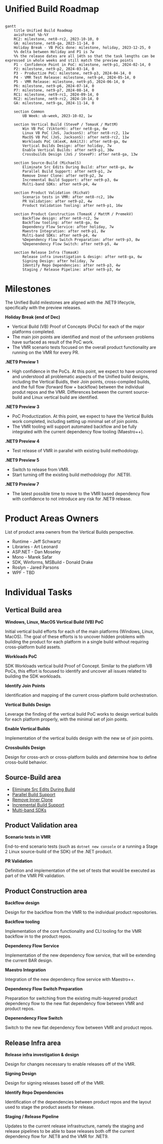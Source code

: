 # Unified Build Roadmap

```mermaid

gantt
    title Unified Build Roadmap
    axisFormat %b-%Y
    RC2: milestone, net8-rc2, 2023-10-10, 0
    GA: milestone, net8-ga, 2023-11-14, 0
    Holiday Break - VB PoCs done: milestone, holiday, 2023-12-25, 0
    %% delta between Holiday and P1 is 7w
    %% the release dates are all 14th so that the task lengths can be expressed in whole weeks and still match the preview points
    P1 - Confidence Point in PoC: milestone, net9-p1, 2024-02-14, 0
    P2: milestone, net9-p2, 2024-03-14, 0
    P3 - Productize PoC: milestone, net9-p3, 2024-04-14, 0
    P4 - VMR Test Release: milestone, net9-p4, 2024-05-14, 0
    P5 - VMR Release: milestone, net9-p5, 2024-06-14, 0
    P6: milestone, net9-p6, 2024-07-14, 0
    P7: milestone, net9-p7, 2024-08-14, 0
    RC1: milestone, net9-rc1, 2024-09-14, 0
    RC2: milestone, net9-rc2, 2024-10-14, 0
    GA: milestone, net9-ga, 2024-11-14, 0

    section Common
        UB Week: ub-week, 2023-10-02, 1w

    section Vertical Build (SteveP / TomasK / MattM)
        Win VB PoC (ViktorH): after net8-ga, 6w
        Linux VB PoC (JoS, JacksonS): after net8-rc2, 11w
        MacOS VB PoC (JoS, JacksonS): after net8-rc2, 11w
        Workloads PoC (AlexK, AnkitJ): after net8-ga, 6w
        Vertical Builds Design: after holiday, 7w
        Enable Vertical Builds: after net9-p1, 30w
        Crossbuilds Design (JoS / SteveP): after net8-ga, 13w

    section Source-Build (MichaelS)
        Eliminate Src Edits During Build: after net8-ga, 8w
        Parallel Build Support: after net9-p1, 2w
        Remove Inner Clone: after net9-p2, 3w
        Incremental Build Support: after net9-p3, 6w
        Multi-band SDKs: after net9-p4, 4w

    section Product Validation (RichaV)
        Scenario tests in VMR: after net8-rc2, 10w
        PR Validation: after net9-p2, 4w
        Product Validation Tooling: after net9-p1, 16w

    section Product Construction (TomasK / MattM / PremekV)
        Backflow design: after net8-rc2, 5w
        Backflow tooling: after net8-ga, 6w
        Dependency Flow Service: after holiday, 7w
        Maestro Integration: after net9-p1, 8w
        Multi-band SDKs: after net9-p4, 4w
        %Dependency Flow Switch Preparation: after net9-p3, 8w
        %Depenendency Flow Switch: after net9-p5, 4w

    section Release Infra (TomasK)
        Release infra investigation & design: after net8-ga, 6w
        Signing Design: after holiday, 7w
        Identify Repo Dependencies: after net9-p3, 4w
        Staging / Release Pipeline: after net9-p3, 4w
```

# Milestones

The Unified Build milestones are aligned with the .NET9 lifecycle, specifically with the preview releases.

**Holiday Break (end of Dec)**

* Vertical Build (VB) Proof of Concepts (PoCs) for each of the major platforms completed.
* The main join points are identified and most of the unforseen problems have surfaced as result of the PoC work.
* The VMR scenario tests focused on the overall product functionality are running on the VMR for every PR.

**.NET9 Preview 1**

* High confidence in the PoCs. At this point, we expect to have uncovered and understood all problematic aspects of the Unified build designs, including the Vertical Buidls, their Join points, cross-compiled builds, and the full flow (forward flow + backflow) between the individual produt repos and the VMR. Differences between the current source-build and Linux vertical build are identified.

**.NET9 Preview 3**

* PoC Productization. At this point, we expect to have the Vertical Builds work completed, including setting up minimal set of join points.
* The VMR tooling will support automated backflow and be fully integrated with the current dependency flow tooling (Maestro++).

**.NET9 Preview 4**

* Test release of VMR in parallel with existing build methodology.

**.NET9 Preview 5**

* Switch to release from VMR.
* Start turning off the existing build methodology (for .NET9).

**.NET9 Preview 7**

* The latest possible time to move to the VMR based dependency flow with confidence to not introduce any risk for .NET9 release.

# Product Areas Owners

List of product area owners from the Vertical Builds perspective.

* Runtime - Jeff Schwartz
* Libraries - Art Leonard
* ASP.NET - Dan Moseley
* Mono - Marek Safar
* SDK, Winforms, MSBuild - Donald Drake
* Roslyn - Jared Parsons
* WPF - TBD

# Individual Tasks

## Vertical Build area

**Windows, Linux, MacOS Vertical Build (VB) PoC**

Initial vertical build efforts for each of the main platforms (Windows, Linux, MacOS). The goal of these efforts is to uncover hidden problems with building the product for each platform in a single build without requiring cross-platform build assets.
        
**Workloads PoC**

SDK Workloads vertical build Proof of Concept. Similar to the platform VB PoCs, this effort is focused to identify and uncover all issues related to building the SDK workloads.

**Identify Join Points**

Identification and mapping of the current cross-platform build orchestration.

**Vertical Builds Design**

Leverage the finding of the vertical build PoC works to design vertical builds for each platform properly, with the minimal set of join points.

**Enable Vertical Builds**

Implementation of the vertical builds design with the new se of join points.

**Crossbuilds Design**

Design for cross-arch or cross-platform builds and determine how to define cross-build behavior.

## Source-Build area

* [Eliminate Src Edits During Build](https://github.com/dotnet/source-build/issues/3664)
* [Parallel Build Support](https://github.com/dotnet/source-build/issues/3072)
* [Remove Inner Clone](https://github.com/dotnet/source-build/issues/3666)
* [Incremental Build Support](https://github.com/dotnet/source-build/issues/3608)
* [Multi-band SDKs](https://github.com/dotnet/source-build/issues/3667)

## Product Validation area

**Scenario tests in VMR**

End-to-end scenario tests (such as `dotnet new console` or a running a Stage 2 Linux source-build of the SDK) of the .NET product.

**PR Validation**

Definition and implementation of the set of tests that would be executed as part of the VMR PR validation.

## Product Construction area

**Backflow design**

Design for the backflow from the VMR to the individual product repositories.

**Backflow tooling**

Implementation of the core functionality and CLI tooling for the VMR backflow in to the product repos.

**Dependency Flow Service**

Implementation of the new dependency flow service, that will be extending the current BAR design.

**Maestro Integration**

Integration of the new dependency flow service with Maestro++.

**Dependency Flow Switch Preparation**

Preparation for switching from the existing multi-leayered product dependency flow to the new flat dependency flow between VMR and product repos.

**Depenendency Flow Switch**

Switch to the new flat dependency flow between VMR and product repos.

## Release Infra area

**Release infra investigation & design**

Design for changes necessary to enable releases off of the VMR.

**Signing Design**

Design for signing releases based off of the VMR.

**Identify Repo Dependencies**

Identification of the dependencies between product repos and the layout used to stage the product assets for release.

**Staging / Release Pipeline**

Updates to the current release infrastructure, namely the staging and release pipelines to be able to base releases both off the current dependency flow for .NET8 and the VMR for .NET9.

